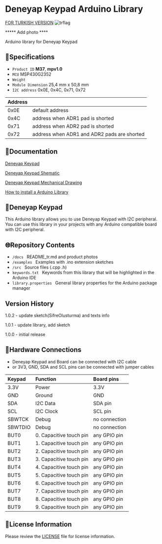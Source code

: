 # Deneyap Keypad Arduino Library
[FOR TURKISH VERSION](docs/README_tr.md) ![trflag](https://github.com/deneyapkart/deneyapkart-arduino-core/blob/master/docs/tr.png)

***** Add photo ****

Arduino library for Deneyap Keypad

## :mag_right:Specifications 
- `Product ID` **M37**, **mpv1.0**
- `MCU` MSP430G2352
- `Weight` 
- `Module Dimension` 25,4 mm x 50,8 mm
- `I2C address` 0x0E, 0x4C, 0x71, 0x72

| Address |  | 
| :---      | :---     |
| 0x0E | default address |
| 0x4C | address when ADR1 pad is shorted |
| 0x71 | address when ADR2 pad is shorted |
| 0x72 | address when ADR1 and ADR2 pads are shorted |

## :closed_book:Documentation
[Deneyap Keypad](https://docs.deneyapkart.org/en/content/contentDetail/deneyap-module-deneyap-10-channel-capacitive-touch)

[Deneyap Keypad Shematic](https://cdn.deneyapkart.org/media/upload/userFormUpload/cSEa06t8wPdTh5Jfws3hIy83dHGlIcI7.pdf)

[Deneyap Keypad Mechanical Drawing](https://cdn.deneyapkart.org/media/upload/userFormUpload/DzoOykFQ86tRQ0IDaZCqCrPQaAdaZVKl.pdf)

[How to install a Arduino Library](https://docs.arduino.cc/software/ide-v1/tutorials/installing-libraries)

## :pushpin:Deneyap Keypad
This Arduino library allows you to use Deneyap Keypad with I2C peripheral. You can use this library in your projects with any Arduino compatible board with I2C peripheral.

## :globe_with_meridians:Repository Contents
- `/docs ` README_tr.md and product photos
- `/examples ` Examples with .ino extension sketches
- `/src ` Source files (.cpp .h)
- `keywords.txt ` Keywords from this library that will be highlighted in the Arduino IDE
- `library.properties ` General library properties for the Arduino package manager

## Version History
1.0.2 - update sketch(SifreOlusturma) and texts info

1.0.1 - update library, add sketch

1.0.0 - initial release

## :rocket:Hardware Connections
- Deneyap Keypad and Board can be connected with I2C cable
- or 3V3, GND, SDA and SCL pins can be connected with jumper cables

| Keypad | Function | Board pins | 
|:--- |   :---  | :---|
|3.3V | Power   |3.3V |      
|GND  | Ground  | GND | 
|SDA  | I2C Data  | SDA pin |
|SCL  | I2C Clock | SCL pin |
|SBWTCK | Debug | no connection |
|SBWTDIO| Debug | no connection |
|BUT0 |0. Capacitive touch pin|any GPIO pin|
|BUT1 |1. Capacitive touch pin|any GPIO pin|
|BUT2 |2. Capacitive touch pin|any GPIO pin|
|BUT3 |3. Capacitive touch pin|any GPIO pin|
|BUT4 |4. Capacitive touch pin|any GPIO pin|
|BUT5 |5. Capacitive touch pin|any GPIO pin|
|BUT6 |6. Capacitive touch pin|any GPIO pin|
|BUT7 |7. Capacitive touch pin|any GPIO pin|
|BUT8 |8. Capacitive touch pin|any GPIO pin|
|BUT9 |9. Capacitive touch pin|any GPIO pin|

## :bookmark_tabs:License Information
Please review the [LICENSE](https://github.com/deneyapkart/deneyap-dokunmatik-tus-takimi-arduino-library/blob/master/LICENSE) file for license information.
